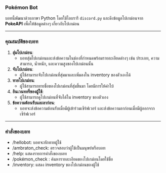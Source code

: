 ### Pokémon Bot

บอทนี้พัฒนาด้วยภาษา Python โดยใช้ไลบรารี `discord.py` และดึงข้อมูลโปเกม่อนจาก **PokeAPI** เพื่อให้ข้อมูลต่างๆ เกี่ยวกับโปเกม่อน

---

### คุณสมบัติของบอท

1. **สุ่มโปเกม่อน**:  
   - บอทสุ่มโปเกม่อนและส่งข้อความในช่องที่กำหนดพร้อมรายละเอียดต่างๆ เช่น ประเภท, ความสามารถ, น้ำหนัก, และความสูงของโปเกม่อนนั้น
2. **จับโปเกม่อน**:  
   - ผู้ใช้สามารถจับโปเกม่อนที่สุ่มมาและเพิ่มลงใน inventory ของตัวเองได้
3. **ทายโปเกม่อน**:  
   - ผู้ใช้สามารถทายชื่อของโปเกม่อนที่สุ่มขึ้นมา โดยมีการให้คำใบ้
4. **อินเวนทอรี่ของผู้ใช้**:  
   - ผู้ใช้สามารถดูโปเกม่อนที่จับได้ใน inventory ของตัวเอง
5. **ข้อความต้อนรับและลาก่อน**:  
   - บอทจะส่งข้อความต้อนรับเมื่อมีผู้เข้าร่วมเซิร์ฟเวอร์ และส่งข้อความลาก่อนเมื่อมีผู้ออกจากเซิร์ฟเวอร์

---

### คำสั่งของบอท
   - /hellobot: บอทจะทักทายผู้ใช้
   - /ambraton_check: ตรวจสอบว่าผู้ใช้เป็นมนุษย์หรือบอท
   - /help: แสดงรายการคำสั่งของบอท
   - /pokémon_check <name>: ค้นหารายละเอียดของโปเกม่อนโดยใช้ชื่อ
   - /inventory: แสดง inventory ของโปเกม่อนของผู้ใช้
